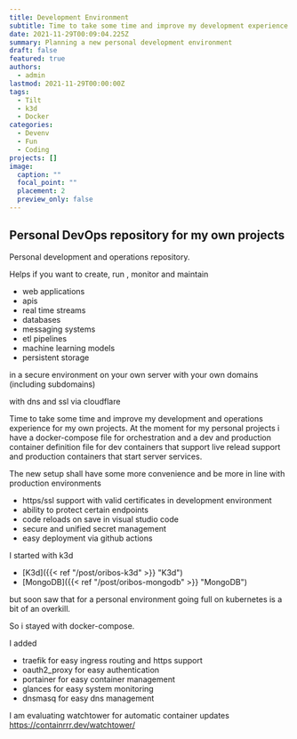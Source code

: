 ```yaml
---
title: Development Environment
subtitle: Time to take some time and improve my development experience for my home development and operations repository Oribos.
date: 2021-11-29T00:09:04.225Z
summary: Planning a new personal development environment
draft: false
featured: true
authors:
  - admin
lastmod: 2021-11-29T00:00:00Z
tags:
  - Tilt
  - k3d
  - Docker
categories:
  - Devenv
  - Fun
  - Coding
projects: []
image:
  caption: ""
  focal_point: ""
  placement: 2
  preview_only: false
---
```


## Personal DevOps repository for my own projects

Personal development and operations repository.

Helps if you want to create, run , monitor and maintain

- web applications
- apis
- real time streams
- databases
- messaging systems
- etl pipelines
- machine learning models
- persistent storage

in a secure environment on your own server
with your own domains (including subdomains)

with dns and ssl via cloudflare

Time to take some time and improve my development and operations experience for my own projects.
At the moment for my personal projects i have a docker-compose file for orchestration
and a dev and production container definition file for dev containers that support live relead support
and production containers that start server services.

The new setup shall have some more convenience and be more in line with production environments

- https/ssl support with valid certificates in development environment
- ability to protect certain endpoints
- code reloads on save in visual studio code
- secure and unified secret management
- easy deployment via github actions

I started with k3d

- [K3d]({{< ref "/post/oribos-k3d" >}} "K3d")
- [MongoDB]({{< ref "/post/oribos-mongodb" >}} "MongoDB")

but soon saw that for a personal environment going full on kubernetes
is a bit of an overkill.

So i stayed with docker-compose.

I added

- traefik for easy ingress routing and https support
- oauth2_proxy for easy authentication
- portainer for easy container management
- glances for easy system monitoring
- dnsmasq for easy dns management

I am evaluating watchtower for automatic container updates
https://containrrr.dev/watchtower/
